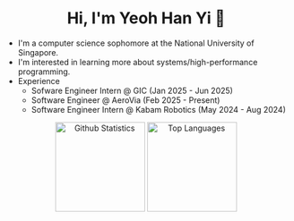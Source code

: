 <h1 align="center">Hi, I'm Yeoh Han Yi 👋</h1>

- I'm a computer science sophomore at the National University of Singapore.
- I'm interested in learning more about systems/high-performance programming.
- Experience
  - Sofware Engineer Intern @ GIC (Jan 2025 - Jun 2025)
  - Software Engineer @ AeroVia (Feb 2025 - Present)
  - Software Engineer Intern @ Kabam Robotics (May 2024 - Aug 2024)

<div align="center">
    <img height=160 src="https://github-readme-stats.vercel.app/api?username=yhanyi&show_icons=true&theme=tokyonight&border_radius=10" alt="Github Statistics" />
    <img height=160 src="https://github-readme-stats.vercel.app/api/top-langs/?username=yhanyi&hide=jupyter%20notebook,html,css&layout=compact&langs_count=10&theme=tokyonight&border_radius=10&size_weight=0.5&count_weight=0.5&" alt="Top Languages" />
</div>
